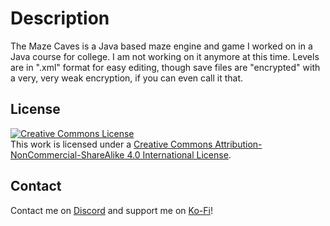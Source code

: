 # Description
The Maze Caves is a Java based maze engine and game I worked on in a Java course for college. I am not working on it anymore at this time.
Levels are in ".xml" format for easy editing, though save files are "encrypted" with a very, very weak encryption, if you can even call it that.

## License
<a rel="license" href="http://creativecommons.org/licenses/by-nc-sa/4.0/"><img alt="Creative Commons License" style="border-width:0" src="https://i.creativecommons.org/l/by-nc-sa/4.0/88x31.png" /></a><br />This work is licensed under a <a rel="license" href="http://creativecommons.org/licenses/by-nc-sa/4.0/">Creative Commons Attribution-NonCommercial-ShareAlike 4.0 International License</a>.

## Contact

Contact me on [Discord](https://discord.gg/pBFqEcXvW5) and support me on [Ko-Fi](https://ko-fi.com/mathgeniuszach)!
